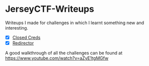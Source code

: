 # JerseyCTF-Writeups
Writeups I made for challenges in which I learnt something new and interesting.

- [x] [Closed Creds](https://github.com/RyanNgCT/JerseyCTF-Writeups/blob/main/Forensics%20-%20Closed%20Creds/closedcreds.md)
- [x] [Redirector](https://github.com/RyanNgCT/JerseyCTF-Writeups/blob/main/Web%20-%20Redirector/redirector.md)

A good walkthrough of all the challenges can be found at https://www.youtube.com/watch?v=aZyE1tgMGfw
